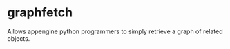 graphfetch
==========

Allows appengine python programmers to simply retrieve a graph of related objects.

